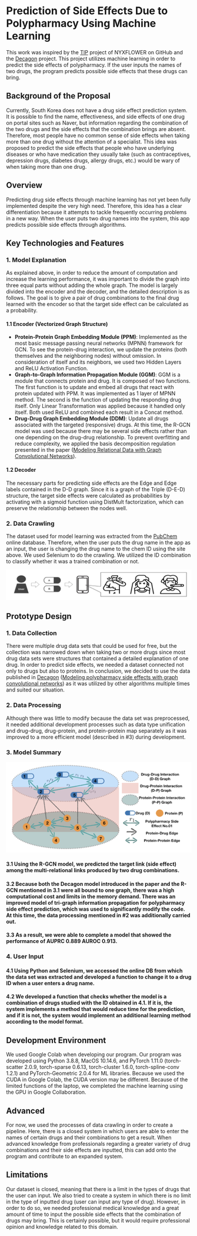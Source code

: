 # Prediction of Side Effects Due to Polypharmacy Using Machine Learning

This work was inspired by the [TIP](https://github.com/NYXFLOWER/TIP) project of NYXFLOWER on GitHub and the [Decagon](http://snap.stanford.edu/decagon/) project. This project utilizes machine learning in order to predict the side effects of polypharmacy. If the user inputs the names of two drugs, the program predicts possible side effects that these drugs can bring.

## Background of the Proposal

Currently, South Korea does not have a drug side effect prediction system. It is possible to find the name, effectiveness, and side effects of one drug on portal sites such as Naver, but information regarding the combination of the two drugs and the side effects that the combination brings are absent. Therefore, most people have no common sense of side effects when taking more than one drug without the attention of a specialist. This idea was proposed to predict the side effects that people who have underlying diseases or who have medication they usually take (such as contraceptives, depression drugs, diabetes drugs, allergy drugs, etc.) would be wary of when taking more than one drug.

## Overview

Predicting drug side effects through machine learning has not yet been fully implemented despite the very high need. Therefore, this idea has a clear differentiation because it attempts to tackle frequently occurring problems in a new way. When the user puts two drug names into the system, this app predicts possible side effects through algorithms. 

## Key Technologies and Features

### 1. Model Explanation

As explained above, in order to reduce the amount of computation and increase the learning performance, it was important to divide the graph into three equal parts without adding the whole graph. The model is largely divided into the encoder and the decoder, and the detailed description is as follows. The goal is to give a pair of drug combinations to the final drug learned with the encoder so that the target side effect can be calculated as a probability.

#### 1.1 Encoder (Vectorized Graph Structure)
* **Protein-Protein Graph Embedding Module (PPM)**: Implemented as the most basic message passing neural networks (MPNN) framework for GCN. To see the protein-drug interaction, we update the proteins (both themselves and the neighboring nodes) without omission. In consideration of itself and its neighbors, we used two Hidden Layers and ReLU Activation Function. 
* **Graph-to-Graph Information Propagation Module (GGM)**: GGM is a module that connects protein and drug. It is composed of two functions. The first function is to update and embed all drugs that react with protein updated with PPM. It was implemented as 1 layer of MPNN method. The second is the function of updating the responding drug itself. Only Linear Transformation was applied because it handled only itself. Both used ReLU and combined each result in a Concat method.
* **Drug-Drug Graph Embedding Module (DDM)**: Update all drugs associated with the targeted (responsive) drugs. At this time, the R-GCN model was used because there may be several side effects rather than one depending on the drug-drug relationship. To prevent overfitting and reduce complexity, we applied the basis decomposition regulation presented in the paper ([Modeling Relational Data with Graph Convolutional Networks](https://academic.oup.com/bioinformatics/article/34/13/i457/5045770?login=false)).

#### 1.2 Decoder
The necessary parts for predicting side effects are the Edge and Edge labels contained in the D-D graph. Since it is a graph of the Triple (D-E-D) structure, the target side effects were calculated as probabilities by activating with a sigmoid function using DistMult factorization, which can preserve the relationship between the nodes well. 

### 2. Data Crawling
The dataset used for model learning was extracted from the [PubChem](https://pubchem.ncbi.nlm.nih.gov/) online database. Therefore, when the user puts the drug name in the app as an input, the user is changing the drug name to the chem ID using the site above. We used Selenium to do the crawling. We utilized the ID combination to classify whether it was a trained combination or not. 

![Alt text](images/outcome.jpg)

## Prototype Design

### 1. Data Collection

There were multiple drug data sets that could be used for free, but the collection was narrowed down when taking two or more drugs since most drug data sets were structures that contained a detailed explanation of one drug. In order to predict side effects, we needed a dataset connected not only to drugs but also to proteins. In conclusion, we decided to use the data published in [Decagon](https://github.com/mims-harvard/decagon) ([Modeling polypharmacy side effects with graph convolutional networks](https://academic.oup.com/bioinformatics/article/34/13/i457/5045770?login=false)) as it was utilized by other algorithms multiple times and suited our situation. 

### 2. Data Processing

Although there was little to modify because the data set was preprocessed, it needed additional development processes such as data type unification and drug-drug, drug-protein, and protein-protein map separately as it was improved to a more efficient model (described in #3) during development. 

### 3. Model Summary

![Alt text](images/tipmodel.jpg)

#### 3.1 Using the R-GCN model, we predicted the target link (side effect) among the multi-relational links produced by two drug combinations. 

#### 3.2 Because both the Decagon model introduced in the paper and the R-GCN mentioned in 3.1 were all bound to one graph, there was a high computational cost and limits in the memory demand. There was an improved model of tri-graph information propagation for polypharmacy side effect prediction, which was used to significantly modify the code. At this time, the data processing mentioned in #2 was additionally carried out.

#### 3.3 As a result, we were able to complete a model that showed the performance of AUPRC 0.889 AUROC 0.913. 

### 4. User Input

#### 4.1 Using Python and Selenium, we accessed the online DB from which the data set was extracted and developed a function to change it to a drug ID when a user enters a drug name.

#### 4.2 We developed a function that checks whether the model is a combination of drugs studied with the ID obtained in 4.1. If it is, the system implements a method that would reduce time for the prediction, and if it is not, the system would implement an additional learning method according to the model format. 

## Development Environment

We used Google Colab when developing our program. Our program was developed using Python 3.8.8, MacOS 10.14.6, and PyTorch 1.11.0 (torch-scatter 2.0.9, torch-sparse 0.6.13, torch-cluster 1.6.0, torch-spline-conv 1.2.1) and PyTorch-Geometric 2.0.4 for ML libraries. Because we used the CUDA in Google Colab, the CUDA version may be different. Because of the limited functions of the laptop, we completed the machine learning using the GPU in Google Collaboration.

## Advanced
For now, we used the processes of data crawling in order to create a pipeline. Here, there is a closed system in which users are able to enter the names of certain drugs and their combinations to get a result. When advanced knowledge from professionals regarding a greater variety of drug combinations and their side effects are inputted, this can add onto the program and contribute to an expanded system. 

## Limitations

Our dataset is closed, meaning that there is a limit in the types of drugs that the user can input. We also tried to create a system in which there is no limit in the type of inputted drug (user can input any type of drug). However, in order to do so, we needed professional medical knowledge and a great amount of time to input the possible side effects that the combination of drugs may bring. This is certainly possible, but it would require professional opinion and knowledge related to this domain. 
